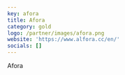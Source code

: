 ```yaml
---
key: afora
title: Afora
category: gold
logo: /partner/images/afora.png
website: 'https://www.alfora.cc/en/'
socials: []
---
```


Afora
